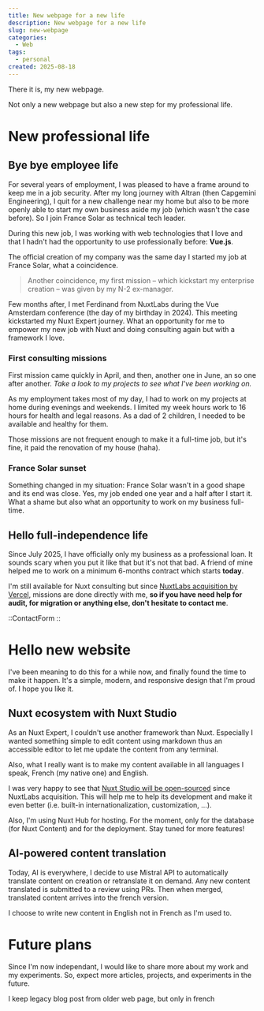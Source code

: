 ```yaml
---
title: New webpage for a new life
description: New webpage for a new life
slug: new-webpage
categories:
  - Web
tags:
  - personal
created: 2025-08-18
---
```


There it is, my new webpage. 

Not only a new webpage but also a new step for my professional life.

# New professional life

## Bye bye employee life

For several years of employment, I was pleased to have a frame around to keep me in a job security. After my long journey with Altran (then Capgemini Engineering), I quit for a new challenge near my home but also to be more openly able to start my own business aside my job (which wasn't the case before). So I join France Solar as technical tech leader.

During this new job, I was working with web technologies that I love and that I hadn't had the opportunity to use professionally before: **Vue.js**.

The official creation of my company was the same day I started my job at France Solar, what a coincidence.

> Another coincidence, my first mission – which kickstart my enterprise creation – was given by my N-2 ex-manager.

Few months after, I met Ferdinand from NuxtLabs during the Vue Amsterdam conference (the day of my birthday in 2024). This meeting kickstarted my Nuxt Expert journey. What an opportunity for me to empower my new job with Nuxt and doing consulting again but with a framework I love.

### First consulting missions

First mission came quickly in April, and then, another one in June, an so one after another. *Take a look to my projects to see what I've been working on.*

As my employment takes most of my day, I had to work on my projects at home during evenings and weekends. I limited my week hours work to 16 hours for health and legal reasons. As a dad of 2 children, I needed to be available and healthy for them.

Those missions are not frequent enough to make it a full-time job, but it's fine, it paid the renovation of my house (haha).

### France Solar sunset

Something changed in my situation: France Solar wasn't in a good shape and its end was close. Yes, my job ended one year and a half after I start it. What a shame but also what an opportunity to work on my business full-time.

## Hello full-independence life

Since July 2025, I have officially only my business as a professional loan. It sounds scary when you put it like that but it's not that bad. A friend of mine helped me to work on a minimum 6-months contract which starts **today**.

I'm still available for Nuxt consulting but since [NuxtLabs acquisition by Vercel](https://vercel.com/blog/nuxtlabs-joins-vercel), missions are done directly with me, **so if you have need help for audit, for migration or anything else, don't hesitate to contact me**.

::ContactForm
::

# Hello new website

I've been meaning to do this for a while now, and finally found the time to make it happen. It's a simple, modern, and responsive design that I'm proud of. I hope you like it.

## Nuxt ecosystem with Nuxt Studio

As an Nuxt Expert, I couldn't use another framework than Nuxt. Especially I wanted something simple to edit content using markdown thus an accessible editor to let me update the content from any terminal. 

Also, what I really want is to make my content available in all languages I speak, French (my native one) and English.

I was very happy to see that [Nuxt Studio will be open-sourced](https://nuxtlabs.com/blog) since NuxtLabs acquisition. This will help me to help its development and make it even better (i.e. built-in internationalization, customization, ...).

Also, I'm using Nuxt Hub for hosting. For the moment, only for the database (for Nuxt Content) and for the deployment. Stay tuned for more features!

## AI-powered content translation

Today, AI is everywhere, I decide to use Mistral API to automatically translate content on creation or retranslate it on demand. Any new content translated is submitted to a review using PRs. Then when merged, translated content arrives into the french version.

I choose to write new content in English not in French as I'm used to.

# Future plans

Since I'm now independant, I would like to share more about my work and my experiments. So, expect more articles, projects, and experiments in the future.

I keep legacy blog post from older web page, but only in french
